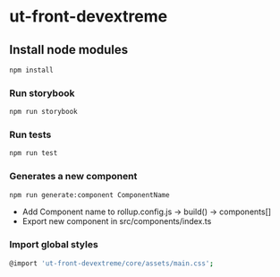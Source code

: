 # ut-front-devextreme

## Install node modules

```bash
npm install
```

### Run storybook

```bash
npm run storybook
```

### Run tests

```bash
npm run test
```

### Generates a new component

```bash
npm run generate:component ComponentName
```

* Add Component name to rollup.config.js -> build() -> components[]
* Export new component in src/components/index.ts

### Import global styles

```bash
@import 'ut-front-devextreme/core/assets/main.css';
```
